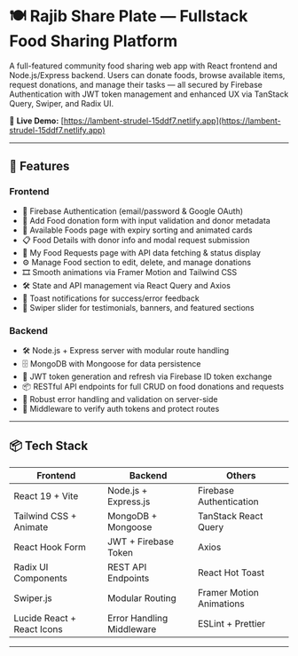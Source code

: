 # 🍽️ Rajib Share Plate — Fullstack Food Sharing Platform

A full-featured community food sharing web app with React frontend and Node.js/Express backend. Users can donate foods, browse available items, request donations, and manage their tasks — all secured by Firebase Authentication with JWT token management and enhanced UX via TanStack Query, Swiper, and Radix UI.

🔗 **Live Demo:** [https://lambent-strudel-15ddf7.netlify.app](https://lambent-strudel-15ddf7.netlify.app)  

---

## 🚀 Features

### Frontend
- 🔐 Firebase Authentication (email/password & Google OAuth)
- 🥗 Add Food donation form with input validation and donor metadata
- 🍲 Available Foods page with expiry sorting and animated cards
- 📋 Food Details with donor info and modal request submission
- 🧾 My Food Requests page with API data fetching & status display
- ⚙️ Manage Food section to edit, delete, and manage donations
- 🎞️ Smooth animations via Framer Motion and Tailwind CSS
- 🛠️ State and API management via React Query and Axios
- 🎉 Toast notifications for success/error feedback
- 📱 Swiper slider for testimonials, banners, and featured sections

### Backend
- 🛠️ Node.js + Express server with modular route handling
- 🗄️ MongoDB with Mongoose for data persistence
- 🔄 JWT token generation and refresh via Firebase ID token exchange
- 📦 RESTful API endpoints for full CRUD on food donations and requests
- 🚨 Robust error handling and validation on server-side
- 🔐 Middleware to verify auth tokens and protect routes

---

## 📦 Tech Stack

| Frontend                     | Backend                 | Others                     |
| ----------------------------| ----------------------- | --------------------------|
| React 19 + Vite             | Node.js + Express.js    | Firebase Authentication    |
| Tailwind CSS + Animate      | MongoDB + Mongoose      | TanStack React Query       |
| React Hook Form             | JWT + Firebase Token    | Axios                      |
| Radix UI Components         | REST API Endpoints      | React Hot Toast            |
| Swiper.js                  | Modular Routing         | Framer Motion Animations   |
| Lucide React + React Icons | Error Handling Middleware | ESLint + Prettier          |

---


